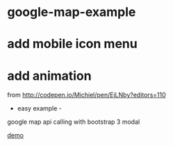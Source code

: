 # google-map-example

# add mobile icon menu

# add animation
from http://codepen.io/Michiel/pen/EjLNby?editors=110

- easy example -

google map api calling with bootstrap 3 modal

<a href="http://htmlpreview.github.io/?https://github.com/sky790312/google-map-example/blob/master/google-map-example.html"> demo </a>

